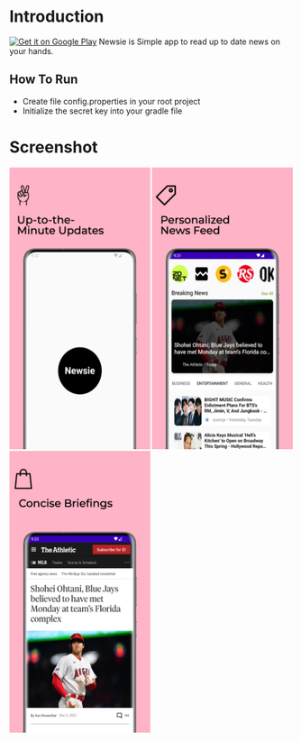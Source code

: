 Introduction
============
<a href='https://play.google.com/store/apps/details?id=com.raytalktech.newsie&pcampaignid=pcampaignidMKT-Other-global-all-co-prtnr-py-PartBadge-Mar2515-1'><img alt='Get it on Google Play' src='https://play.google.com/intl/en_us/badges/static/images/badges/en_badge_web_generic.png' height='300'/></a>
Newsie is Simple app to read up to date news on your hands.


How To Run
----------

- Create file config.properties in your root project
- Initialize the secret key into your gradle file

Screenshot
==========
<img src="./assets/image1.png" height="500" alt="SplashScreen"/> <img src="./assets/image2.png" height="500" alt="Homescreen"/> <img src="./assets/image3.png" height="500" alt="Webview Content"/>